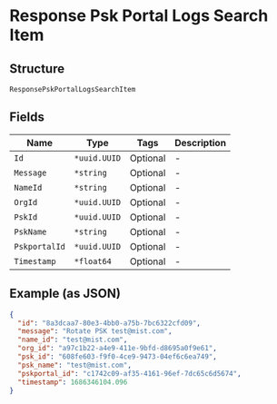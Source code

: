 
# Response Psk Portal Logs Search Item

## Structure

`ResponsePskPortalLogsSearchItem`

## Fields

| Name | Type | Tags | Description |
|  --- | --- | --- | --- |
| `Id` | `*uuid.UUID` | Optional | - |
| `Message` | `*string` | Optional | - |
| `NameId` | `*string` | Optional | - |
| `OrgId` | `*uuid.UUID` | Optional | - |
| `PskId` | `*uuid.UUID` | Optional | - |
| `PskName` | `*string` | Optional | - |
| `PskportalId` | `*uuid.UUID` | Optional | - |
| `Timestamp` | `*float64` | Optional | - |

## Example (as JSON)

```json
{
  "id": "8a3dcaa7-80e3-4bb0-a75b-7bc6322cfd09",
  "message": "Rotate PSK test@mist.com",
  "name_id": "test@mist.com",
  "org_id": "a97c1b22-a4e9-411e-9bfd-d8695a0f9e61",
  "psk_id": "608fe603-f9f0-4ce9-9473-04ef6c6ea749",
  "psk_name": "test@mist.com",
  "pskportal_id": "c1742c09-af35-4161-96ef-7dc65c6d5674",
  "timestamp": 1686346104.096
}
```

